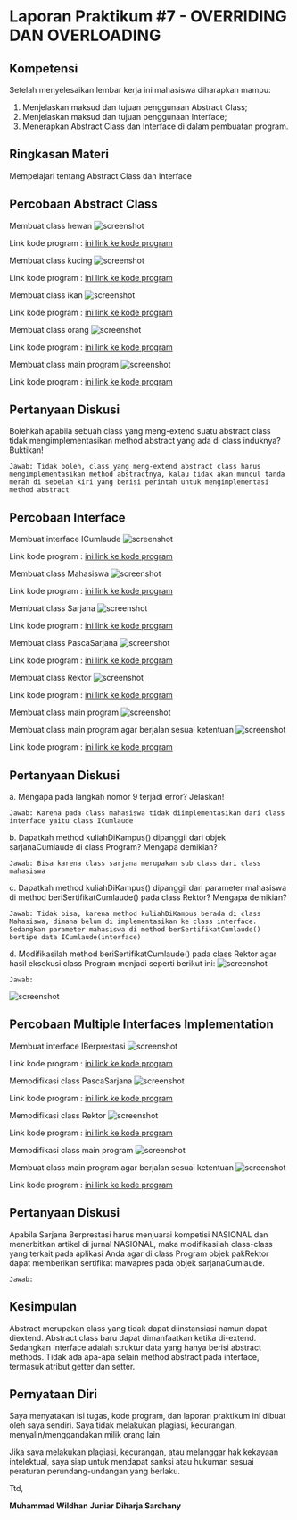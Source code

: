 # Laporan Praktikum #7 - OVERRIDING DAN OVERLOADING

## Kompetensi

Setelah menyelesaikan lembar kerja ini mahasiswa diharapkan mampu:
1. Menjelaskan maksud dan tujuan penggunaan Abstract Class;
2. Menjelaskan maksud dan tujuan penggunaan Interface;
3. Menerapkan Abstract Class dan Interface di dalam pembuatan program.

## Ringkasan Materi

Mempelajari tentang Abstract Class dan Interface

## Percobaan Abstract Class

Membuat class hewan
![screenshot](img/Screenshot_1.png)

Link kode program : [ini link ke kode program](../../src/9_Abstract_Class_dan_Interface/Hewan1841720112Dhan.java)

Membuat class kucing
![screenshot](img/Screenshot_2.png)

Link kode program : [ini link ke kode program](../../src/9_Abstract_Class_dan_Interface/Kucing1841720112Dhan.java)

Membuat class ikan
![screenshot](img/Screenshot_3.png)

Link kode program : [ini link ke kode program](../../src/9_Abstract_Class_dan_Interface/Ikan1841720112Dhan.java)

Membuat class orang
![screenshot](img/Screenshot_4.png)

Link kode program : [ini link ke kode program](../../src/9_Abstract_Class_dan_Interface/Orang1841720112Dhan.java)

Membuat class main program
![screenshot](img/Screenshot_5.png)

Link kode program : [ini link ke kode program](../../src/9_Abstract_Class_dan_Interface/Program1841720112Dhan.java)

## Pertanyaan Diskusi

Bolehkah apabila sebuah class yang meng-extend suatu abstract class tidak mengimplementasikan method abstract yang ada di class induknya? Buktikan!

    Jawab: Tidak boleh, class yang meng-extend abstract class harus mengimplementasikan method abstractnya, kalau tidak akan muncul tanda merah di sebelah kiri yang berisi perintah untuk mengimplementasi method abstract

## Percobaan Interface

Membuat interface ICumlaude
![screenshot](img/Screenshot_6.png)

Link kode program : [ini link ke kode program](../../src/9_Abstract_Class_dan_Interface/ICumlaude1841720112Dhan.java)

Membuat class Mahasiswa
![screenshot](img/Screenshot_7.png)

Link kode program : [ini link ke kode program](../../src/9_Abstract_Class_dan_Interface/Mahasiswa1841720112Dhan.java)

Membuat class Sarjana
![screenshot](img/Screenshot_8.png)

Link kode program : [ini link ke kode program](../../src/9_Abstract_Class_dan_Interface/Sarjana1841720112Dhan.java)

Membuat class PascaSarjana
![screenshot](img/Screenshot_9.png)

Link kode program : [ini link ke kode program](../../src/9_Abstract_Class_dan_Interface/PascaSarjana1841720112Dhan.java)

Membuat class Rektor
![screenshot](img/Screenshot_10.png)

Link kode program : [ini link ke kode program](../../src/9_Abstract_Class_dan_Interface/Rektor1841720112Dhan.java)

Membuat class main program
![screenshot](img/Screenshot_11.png)

Membuat class main program agar berjalan sesuai ketentuan
![screenshot](img/Screenshot_12.png)

Link kode program : [ini link ke kode program](../../src/9_Abstract_Class_dan_Interface/MainInterface1841720112Dhan.java)

## Pertanyaan Diskusi

a. Mengapa pada langkah nomor 9 terjadi error? Jelaskan!

    Jawab: Karena pada class mahasiswa tidak diimplementasikan dari class interface yaitu class ICumlaude

b. Dapatkah method kuliahDiKampus() dipanggil dari objek sarjanaCumlaude di class Program? Mengapa demikian?

    Jawab: Bisa karena class sarjana merupakan sub class dari class mahasiswa

c. Dapatkah method kuliahDiKampus() dipanggil dari parameter mahasiswa di method beriSertifikatCumlaude() pada class Rektor? Mengapa demikian?

    Jawab: Tidak bisa, karena method kuliahDiKampus berada di class Mahasiswa, dimana belum di implementasikan ke class interface. Sedangkan parameter mahasiswa di method berSertifikatCumlaude() bertipe data ICumlaude(interface)


d. Modifikasilah method beriSertifikatCumlaude() pada class Rektor agar hasil eksekusi class Program menjadi seperti berikut ini: ![screenshot](img/soal.png)

    Jawab:
![screenshot](img/jawabsoal.png)

## Percobaan Multiple Interfaces Implementation

Membuat interface IBerprestasi
![screenshot](img/Screenshot_13.png)

Link kode program : [ini link ke kode program](../../src/9_Abstract_Class_dan_Interface/IBerprestasi1841720112Dhan.java)

Memodifikasi class PascaSarjana
![screenshot](img/Screenshot_14.png)

Link kode program : [ini link ke kode program](../../src/9_Abstract_Class_dan_Interface/PascaSarjana1841720112Dhan.java)

Memodifikasi class Rektor
![screenshot](img/Screenshot_15.png)

Link kode program : [ini link ke kode program](../../src/9_Abstract_Class_dan_Interface/Rektor1841720112Dhan.java)

Memodifikasi class main program
![screenshot](img/Screenshot_16.png)

Membuat class main program agar berjalan sesuai ketentuan
![screenshot](img/Screenshot_17.png)

Link kode program : [ini link ke kode program](../../src/9_Abstract_Class_dan_Interface/MainInterface1841720112Dhan.java)

## Pertanyaan Diskusi

Apabila Sarjana Berprestasi harus menjuarai kompetisi NASIONAL dan menerbitkan artikel di jurnal NASIONAL, maka modifikasilah class-class yang terkait pada aplikasi Anda agar di class Program objek pakRektor dapat memberikan sertifikat mawapres pada objek sarjanaCumlaude.

    Jawab: 

## Kesimpulan

Abstract merupakan class yang tidak dapat diinstansiasi namun dapat diextend. Abstract class baru dapat dimanfaatkan ketika di-extend. Sedangkan Interface adalah struktur data yang hanya berisi abstract methods. Tidak ada apa-apa selain method abstract pada interface, termasuk atribut getter dan setter.

## Pernyataan Diri

Saya menyatakan isi tugas, kode program, dan laporan praktikum ini dibuat oleh saya sendiri. Saya tidak melakukan plagiasi, kecurangan, menyalin/menggandakan milik orang lain.

Jika saya melakukan plagiasi, kecurangan, atau melanggar hak kekayaan intelektual, saya siap untuk mendapat sanksi atau hukuman sesuai peraturan perundang-undangan yang berlaku.

Ttd,

**Muhammad Wildhan Juniar Diharja Sardhany**